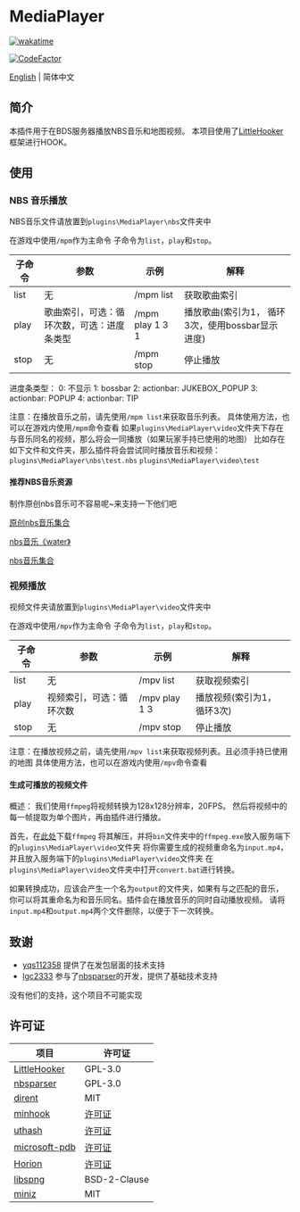 # MediaPlayer

[![wakatime](https://wakatime.com/badge/user/2838d0e1-1416-4f45-bc46-cbda8f4d9e75/project/193328a5-c16a-4ad4-9ab2-f18b70349042.svg)](https://wakatime.com/badge/user/2838d0e1-1416-4f45-bc46-cbda8f4d9e75/project/193328a5-c16a-4ad4-9ab2-f18b70349042)

[![CodeFactor](https://www.codefactor.io/repository/github/extcanary/mediaplayer/badge)](https://www.codefactor.io/repository/github/extcanary/mediaplayer)

[English](README.md) | 简体中文


## 简介
本插件用于在BDS服务器播放NBS音乐和地图视频。
本项目使用了[LittleHooker](https://github.com/ExtcanaRy/LittleHooker)框架进行HOOK。

## 使用
### NBS 音乐播放
NBS音乐文件请放置到``plugins\MediaPlayer\nbs``文件夹中

在游戏中使用``/mpm``作为主命令
子命令为``list``，``play``和``stop``。

| 子命令 | 参数                                       | 示例            | 解释                                               |
| ------ | ------------------------------------------ | --------------- | -------------------------------------------------- |
| list   | 无                                         | /mpm list       | 获取歌曲索引                                       |
| play   | 歌曲索引，可选：循环次数，可选：进度条类型 | /mpm play 1 3 1 | 播放歌曲(索引为1， 循环3次，使用bossbar显示进度) |
| stop   | 无                                         | /mpm stop       | 停止播放                                           |

进度条类型：
0: 不显示
1: bossbar
2: actionbar: JUKEBOX_POPUP
3: actionbar: POPUP
4: actionbar: TIP

注意：在播放音乐之前，请先使用``/mpm list``来获取音乐列表。
具体使用方法，也可以在游戏内使用``/mpm``命令查看
如果``plugins\MediaPlayer\video``文件夹下存在与音乐同名的视频，那么将会一同播放（如果玩家手持已使用的地图）
比如存在如下文件和文件夹，那么插件将会尝试同时播放音乐和视频：
``plugins\MediaPlayer\nbs\test.nbs``
``plugins\MediaPlayer\video\test``

#### 推荐NBS音乐资源
制作原创nbs音乐可不容易呢~来支持一下他们吧

[原创nbs音乐集合](https://www.minebbs.com/resources/nbs.4773/)

[nbs音乐《water》](https://www.minebbs.com/resources/nbs-water.4365/)

[nbs音乐集合](https://github.com/nickg2/NBSsongs)

### 视频播放
视频文件夹请放置到``plugins\MediaPlayer\video``文件夹中

在游戏中使用``/mpv``作为主命令
子命令为``list``，``play``和``stop``。

| 子命令 | 参数                     | 示例          | 解释                        |
| ------ | ------------------------ | ------------- | --------------------------- |
| list   | 无                       | /mpv list     | 获取视频索引                |
| play   | 视频索引，可选：循环次数 | /mpv play 1 3 | 播放视频(索引为1， 循环3次) |
| stop   | 无                       | /mpv stop     | 停止播放                    |

注意：在播放视频之前，请先使用``/mpv list``来获取视频列表。且必须手持已使用的地图
具体使用方法，也可以在游戏内使用``/mpv``命令查看

#### 生成可播放的视频文件
概述：
我们使用``ffmpeg``将视频转换为128x128分辨率，20FPS。
然后将视频中的每一帧提取为单个图片，再由插件进行播放。

首先，在[此处](https://www.gyan.dev/ffmpeg/builds/ffmpeg-git-full.7z)下载``ffmpeg``
将其解压，并将``bin``文件夹中的``ffmpeg.exe``放入服务端下的``plugins\MediaPlayer\video``文件夹
将你需要生成的视频重命名为``input.mp4``，并且放入服务端下的``plugins\MediaPlayer\video``文件夹
在``plugins\MediaPlayer\video``文件夹中打开``convert.bat``进行转换。

如果转换成功，应该会产生一个名为``output``的文件夹，如果有与之匹配的音乐，你可以将其重命名为和音乐同名。插件会在播放音乐的同时自动播放视频。
请将``input.mp4``和``output.mp4``两个文件删除，以便于下一次转换。

## 致谢

- [yqs112358](https://github.com/yqs112358) 提供了在发包层面的技术支持
- [lgc2333](https://github.com/lgc2333) 参与了[nbsparser](https://github.com/ExtcanaRy/nbsparser)的开发，提供了基础技术支持

没有他们的支持，这个项目不可能实现

## 许可证

| 项目                                                        | 许可证                                                                   |
| ----------------------------------------------------------- | ------------------------------------------------------------------------ |
| [LittleHooker](https://github.com/ExtcanaRy/LittleHooker)   | GPL-3.0                                                                  |
| [nbsparser](https://github.com/ExtcanaRy/nbsparser)         | GPL-3.0                                                                  |
| [dirent](https://github.com/tronkko/dirent)                 | MIT                                                                      |
| [minhook](https://github.com/TsudaKageyu/minhook)           | [许可证](https://github.com/TsudaKageyu/minhook/blob/master/LICENSE.txt) |
| [uthash](https://github.com/troydhanson/uthash)             | [许可证](https://github.com/troydhanson/uthash/blob/master/LICENSE)      |
| [microsoft-pdb](https://github.com/microsoft/microsoft-pdb) | [许可证](https://github.com/microsoft/microsoft-pdb/blob/master/LICENSE) |
| [Horion](https://github.com/horionclient/Horion)            | [许可证](https://github.com/horionclient/Horion/blob/master/LICENSE)     |
| [libspng](https://github.com/randy408/libspng/)             | BSD-2-Clause                                                             |
| [miniz](https://github.com/richgel999/miniz)                | MIT                                                                      |
